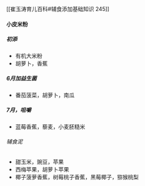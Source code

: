 [[崔玉涛育儿百科#辅食添加基础知识 245]]

#### 小皮米粉
##### 初添
- 有机大米粉
- 胡萝卜，香蕉
##### 6月加益生菌
- 番茄菠菜，胡萝卜，南瓜
##### 7月，咀嚼
- 蓝莓香蕉，藜麦，小麦胚糙米
###### 辅食泥
- 甜玉米，豌豆，苹果
- 西梅苹果，胡萝卜苹果
- 椰子菠萝香蕉，树莓桃子香蕉，黑莓椰子，猕猴桃梨